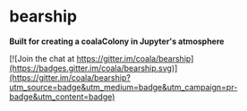 bearship
========

**Built for creating a coalaColony in Jupyter's atmosphere**

[![Join the chat at https://gitter.im/coala/bearship](https://badges.gitter.im/coala/bearship.svg)](https://gitter.im/coala/bearship?utm_source=badge&utm_medium=badge&utm_campaign=pr-badge&utm_content=badge)

